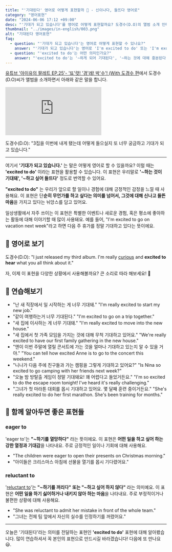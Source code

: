 ```yaml
---
title: "'기대된다' 영어로 어떻게 표현할까 🎉 - 신이나다, 들뜨다 영어로"
category: "영어표현"
date: "2024-06-06 17:12 +09:00"
desc: "'기대가 되고 있습니다'를 영어로 어떻게 표현할까요? 도경수(D.O)의 앨범 소개 인터뷰를 예시로, 기대감을 나타내는 자연스러운 영어 표현법을 알아봅시다. 다양한 상황에서 활용할 수 있는 영어 표현을 익혀보세요."
thumbnail: "../images/in-english/003.png"
alt: "기대된다 영어표현"
faq:
  - question: "'기대가 되고 있습니다'는 영어로 어떻게 표현할 수 있나요?"
    answer: "'기대가 되고 있습니다'는 영어로 'I'm excited to do' 또는 'I'm excited about'으로 표현할 수 있습니다. 이 표현은 미래의 일에 대한 기대감이나 흥분을 나타낼 때 사용합니다. 예를 들어, 'I'm excited to hear your feedback'는 '여러분의 의견을 듣게 되어 기대됩니다'라는 의미입니다."
  - question: "'excited to do'는 어떤 의미인가요?"
    answer: "'excited to do'는 '~하게 되어 기대된다', '~하는 것에 대해 흥분된다'라는 의미로, 앞으로 일어날 일이나 할 일에 대한 긍정적인 기대감과 흥분을 나타냅니다. 이는 기쁨과 기대감이 섞인 감정을 표현할 때 사용됩니다. 예를 들어, 'I'm excited to start my new job next week'은 '다음 주에 새 직장을 시작하게 되어 기대돼'라는 뜻입니다."
---
```


[유튜브 '아이유의 팔레트 EP.25'- '뚀'렷! '경'례! 박'수'! (With 도경수 편](https://www.youtube.com/watch?v=jjeGH2df_qw&t=71)에서 도경수(D.O)씨가 앨범을 소개하면서 아래와 같은 말을 합니다.

<iframe class="youtube" src="https://www.youtube.com/embed/jjeGH2df_qw?si=__63-s1CNkVgRaAJ&amp;start=71" title="YouTube video player" frameborder="0" allow="accelerometer; autoplay; clipboard-write; encrypted-media; gyroscope; picture-in-picture; web-share" referrerpolicy="strict-origin-when-cross-origin" allowfullscreen></iframe>

도경수(D.O): "3집을 이번에 내게 됐는데 어떻게 들으실지 또 너무 궁금하고 기대가 되고 있습니다."

---

여기서 **'기대가 되고 있습니다.'** 는 말은 어떻게 영어로 할 수 있을까요? 이럴 때는 **'excited to do'** 이라는 표현을 활용할 수 있습니다. 이 표현은 우리말로 **'~하는 것이 기대돼', '~하고 싶어 들뜨다'** 정도로 번역할 수 있어요.

**"excited to do"** 는 우리가 앞으로 할 일이나 경험에 대해 긍정적인 감정을 느낄 때 사용해요. 이 표현은 단**순히 무언가를 하고 싶다는 의미를 넘어서, 그것에 대해 신나고 들뜬 마음**을 가지고 있다는 뉘앙스를 담고 있어요.

일상생활에서 자주 쓰이는 이 표현은 특별한 이벤트나 새로운 경험, 혹은 평소에 좋아하는 활동에 대해 이야기할 때 많이 사용돼요. 예를 들어, "I'm excited to go on vacation next week"라고 하면 다음 주 휴가를 정말 기대하고 있다는 뜻이에요.

## 📖 영어로 보기

도경수(D.O): "I just released my third album. I'm really [curious](/blog/in-english/327.curious/) and **excited to hear** what you all think about it."

자, 이제 이 표현을 다양한 상황에서 사용해볼까요? 큰 소리로 따라 해보세요! 🎉

## 💬 연습해보기

<ul data-interactive-list>
  <li data-interactive-item>
    <span data-toggler>"난 새 직장에서 일 시작하는 게 너무 기대돼."</span>
    <span data-answer>"I'm really excited to start my new job."</span>
  </li>
  <li data-interactive-item>
    <span data-toggler>"같이 여행하는거 너무 기대된다."</span>
    <span data-answer>"I'm excited to go on a trip together."</span>
  </li>
  <li data-interactive-item>
    <span data-toggler>"새 집에 이사하는 게 너무 기대돼."</span>
    <span data-answer>"I'm really excited to move into the new house."</span>
  </li>
  <li data-interactive-item>
    <span data-toggler>"새 집에서 첫 가족 모임을 가지는 것에 대해 무척 기대하고 있어요."</span>
    <span data-answer>"We're really excited to have our first family gathering in the new house."</span>
  </li>
  <li data-interactive-item>
    <span data-toggler>"앤이 이번 주말에 열릴 콘서트에 가는 것을 얼마나 기대하고 있는지 알 수 있을 거야."</span>
    <span data-answer>"You can tell how excited Anne is to go to the concert this weekend."</span>
  </li>
  <li data-interactive-item>
    <span data-toggler>"니나가 다음 주에 친구들과 가는 캠핑을 그렇게 기대하고 있어요?"</span>
    <span data-answer>"Is Nina so excited to go camping with her friends next week?"</span>
  </li>
  <li data-interactive-item>
    <span data-toggler>"오늘 밤 방탈출 게임이 정말 기대돼요! 꽤 어렵다고 들었거든요."</span>
    <span data-answer>"I'm so excited to do the escape room tonight! I've heard it's really challenging."</span>
  </li>
  <li data-interactive-item>
    <span data-toggler>"그녀가 첫 마라톤 대회를 몹시 기대하고 있어요. 몇 달째 훈련 중이거든요."</span>
    <span data-answer>"She's really excited to do her first marathon. She's been training for months."</span>
  </li>
</ul>

## 🤝 함께 알아두면 좋은 표현들

### eager to

'eager to'는 **"~하기를 열망하다"** 라는 뜻이에요. 이 표현은 **어떤 일을 하고 싶어 하는 강한 열정과 기대감**을 나타내요. 주로 긍정적인 일이나 기회에 대해 사용해요.

- "The children were eager to open their presents on Christmas morning."
- "아이들은 크리스마스 아침에 선물을 열기를 몹시 기다렸어요."

### reluctant to

'[reluctant to](/blog/in-english/152.reluctant/)'는 **"~하기를 꺼리다" 또는 "~하고 싶어 하지 않다"** 라는 의미예요. 이 표현은 **어떤 일을 하기 싫어하거나 내키지 않아 하는 마음**을 나타내요. 주로 부정적이거나 불편한 상황에 대해 사용해요.

- "She was reluctant to admit her mistake in front of the whole team."
- "그녀는 전체 팀 앞에서 자신의 실수를 인정하기를 꺼렸어요."

---

오늘은 '기대된다'라는 의미를 전달하는 표현인 **'excited to do'** 표현에 대해 알아봤습니다. 많이 연습하셔서 꼭 본인의 표현으로 만드시길 바라겠습니다! 다음에 또 만나요 😃.
